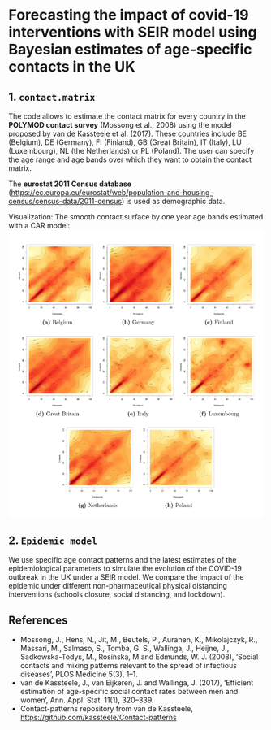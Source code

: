 
# Forecasting the impact of covid-19 interventions with SEIR model using Bayesian estimates of age-specific contacts in the UK

## 1. `contact.matrix` 
The code allows to estimate the contact matrix for every country in the **POLYMOD contact survey** (Mossong et al., 2008) using the model proposed by van de Kassteele et al. (2017). 
These countries include BE (Belgium), DE (Germany), FI (Finland), GB (Great Britain), IT (Italy), LU (Luxembourg), NL (the Netherlands) or PL (Poland).
The user can specify the age range and age bands over which they want to obtain the contact matrix. 

The **eurostat 2011 Census database** (https://ec.europa.eu/eurostat/web/population-and-housing-census/census-data/2011-census) is used as demographic data.

Visualization: The smooth contact surface by one year age bands estimated with a CAR model:
![](/contact.matrix/figures/c.smooth_allcountries.png)

## 2. `Epidemic model`
We use specific age contact patterns and the latest estimates of the epidemiological parameters to simulate the evolution of the COVID-19 outbreak in the UK under a SEIR model. We compare the impact of the epidemic under different non-pharmaceutical physical distancing interventions (schools closure, social distancing, and lockdown).

## References
- Mossong, J., Hens, N., Jit, M., Beutels, P., Auranen, K., Mikolajczyk, R., Massari, M., Salmaso, S., Tomba, G. S., Wallinga, J., Heijne, J., Sadkowska-Todys, M., Rosinska, M.and Edmunds, W. J. (2008), ‘Social contacts and mixing patterns relevant to the spread of infectious diseases’, PLOS Medicine 5(3), 1–1.
- van de Kassteele, J., van Eijkeren, J. and Wallinga, J. (2017), ‘Efficient estimation of age-specific social contact rates between men and women’, Ann. Appl. Stat. 11(1), 320–339.
- Contact-patterns repository from van de Kassteele, https://github.com/kassteele/Contact-patterns
